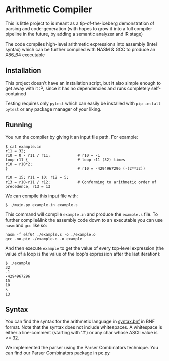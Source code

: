 # Arithmetic Compiler
This is little project to is meant as a tip-of-the-iceberg demonstration 
of parsing and code-generation (with hopes to grow it into a full compiler
pipeline in the future, by adding a semantic analyzer and IR stage)

The code compiles high-level arithmetic expressions into assembly (Intel syntax)
which can be further compiled with NASM & GCC to produce an X86_64 executable

## Installation
This project doesn't have an installation script, but it also simple
enough to get away with it :P, since it has no dependencies and runs 
completely self-contained

Testing requires only `pytest` which can easily be installed with 
`pip install pytest` or any package manager of your liking.

## Running
You run the compiler by giving it an input file path. For example:

```
$ cat example.in
r11 = 32;
r10 = 0 - r11 / r11;            # r10 = -1
loop r11 {                      # loop r11 (32) times
r10 = r10*2;
}                               # r10 = -4294967296 (-(2**32))

r10 = 15; r11 = 10; r12 = 5;
r13 = r10-r11 / r12;            # Conforming to arithmetic order of precedence, r13 = 13
```

We can compile this input file with:
```
$ ./main.py example.in example.s
```

This command will compile `example.in` and produce the `example.s` file. 
To further compile&link the assembly code down to an executable you can use
`nasm` and `gcc` like so:
```
nasm -f elf64 ./example.s -o ./example.o
gcc -no-pie ./example.o -o example
``` 

And then execute `example` to get the value of every top-level expression (the value of a loop
is the value of the loop's expression after the last iteration):
```
$ ./example 
32
-1
-4294967296
15
10
5
13
```

## Syntax

You can find the syntax for the arithmetic language in [syntax.bnf](compiler/syntax.bnf) in BNF format. 
Note that the syntax does not include whitespaces. A whitespace is either a line-comment 
(starting with '#') or any char whose ASCII value is <= 32.

We implemented the parser using the Parser Combinators technique. You can find our Parser 
Combinators package in [pc.py](infra/pc.py)

